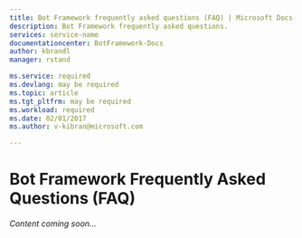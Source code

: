 ```yaml
---
title: Bot Framework frequently asked questions (FAQ) | Microsoft Docs
description: Bot Framework frequently asked questions.
services: service-name
documentationcenter: BotFramework-Docs
author: kbrandl
manager: rstand

ms.service: required
ms.devlang: may be required
ms.topic: article
ms.tgt_pltfrm: may be required
ms.workload: required
ms.date: 02/01/2017
ms.author: v-kibran@microsoft.com

---
```

# Bot Framework Frequently Asked Questions (FAQ)

*Content coming soon...*